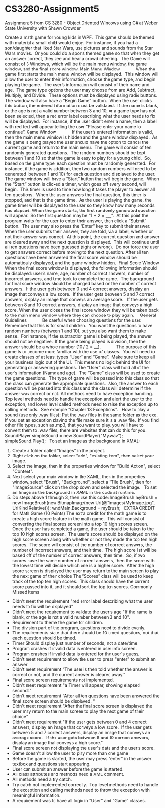 # CS3280-Assignment5
Assignment 5 from CS 3280 - Object Oriented Windows using C# at Weber State University with Shawn Crowder

Create a math game for young kids in WPF.  This game should be themed with material a small child would enjoy.  For instance, if you had a son/daughter that liked Star Wars, use pictures and sounds from the Star Wars movies.  Or you could do a sports themed game so that when they get an answer correct, they see and hear a crowd cheering.  The Game will consist of 3 Windows, which will be the main menu window, the game window, and the final score window.
Main Menu Window
            When the game first starts the main menu window will be displayed.  This window will allow the user to enter their information, choose the game type, and begin playing the game.  The user’s information will consist of their name and age.  The game type options the user may choose from are Add, Subtract, Multiply, and Divide.  These options must be displayed using radio buttons.  The window will also have a “Begin Game” button.  When the user clicks this button, the entered information must be validated.  If the name is blank, or the age is not a valid number between 3 and 10, or a game type has not been selected, then a red error label describing what the user needs to fix will be displayed.  For instance, if the user didn’t enter a name, then a label with red text will appear telling the user “Please enter your name to continue”.
Game Window
            If the user’s entered information is valid, then the main menu window is hidden and the game window displayed.  As the game is being played the user should have the option to cancel the current game and return to the main menu.  The game will consist of ten randomly generated questions.  The random numbers should be kept between 1 and 10 so that the game is easy to play for a young child.  So, based on the game type, each question must be randomly generated.  For instance, if the game is addition, then two random numbers will need to be generated (between 1 and 10) for each question and displayed to the user. 
The game window will have a “Start” button that will begin the game.  When the “Start” button is clicked a timer, which goes off every second, will begin.  This timer is used to time how long it takes the player to answer all ten questions.  When the user answers the final question, this timer is stopped, and that is the game time.  As the user is playing the game, the game timer will be displayed to the user so they know how many seconds has elapsed.
When the game starts, the first randomly generated question will appear.  So the first question may be “1 + 2 = ___”.  At this point the program waits for the user to enter their answer, then click a “Submit” button.  The user may also press the “Enter” key to submit their answer.  When the user submits their answer, they are told, via a label, whether or not their answer was correct.  At this point, the current question and answer are cleared away and the next question is displayed.  This will continue until all ten questions have been guessed (right or wrong).  Do not force the user to get answers correct before moving to the next question.
After all ten questions have been answered the final score window should be automatically displayed, and the game window hidden. 
Final Score Window
When the final score window is displayed, the following information should be displayed: user’s name, age, number of correct answers, number of incorrect answers, and time took to complete the game.  The background for final score window should be changed based on the number of correct answers.  If the user gets between 0 and 4 correct answers, display an image that conveys a low score.  If the user gets between 5 and 7 correct answers, display an image that conveys an average score.   If the user gets between 8 and 10 correct answers, display an image that conveys a high score.
When the user closes the final score window, they will be taken back to the main menu window where they can choose to play again.
 
 
General Guidelines
            Be careful when choosing questions for the user.  Remember that this is for small children.  You want the questions to have random numbers (between 1 and 10), but you also want them to make sense.  For instance, if the subtraction game is being played, the answer should not be negative.  If the game being played is division, then the answer should be a whole number (10 / 2 = __).
            The purpose of this game is to become more familiar with the use of classes.  You will need to create classes of at least types “User” and “Game”.  Make sure to keep all your business logic out of the UI.  This means no logic behind the UI for generating or answering questions.
The “User” class will hold all of the user’s information (Name and age).  The “Game” class will be used to create the game questions.  The type of game will be passed into this class so that the class can generate the appropriate questions.  Also, the answer to each question will be passed into this class and the class will determine if the answer was correct or not.
All methods need to have exception handling.  Top level methods need to handle the exception and alert the user to the exception, and lower level called methods need to raise the exception up to calling methods.  See example “Chapter 13 Exceptions”.
 
How to play a sound (use only .wav files):
Put the .wav files in the same folder as the exe.  If you get an exception playing the file make sure it is a .wav file.  If you find other file types, such as .mp3, that you want to play, you will have to convert them to .wav files, there are websites that can do this for you.
 
SoundPlayer simpleSound = new SoundPlayer("My.wav");
simpleSound.Play();
 
To set an Image as the background in XMAL:
1. Create a folder called "Images" in the project.
2. Right click on the folder, select "add", "existing item", then select your image.
3. Select the image, then in the properties window for "Build Action", select "Content".
4. Next select your main window in the XAML, then in the properties window, select "Brush", "Background", select a "Tile Brush”, then for "ImageSource" click on the drop down and selected the image.
 
To set an Image as the background in XAML in the code at runtime:
1. Do steps above 1 through 3, then use this code:
ImageBrush myBrush = new ImageBrush(new BitmapImage(new Uri(@"Images/MyImage.jpg", UriKind.Relative)));
wndMain.Background = myBrush;
 
EXTRA CREDIT for Math Game (10 Points)
The extra credit for the math game is to create a high score feature in the math game.  This will consist of converting the final scores screen into a top 10 high scores screen. 
Once the user has completed a game, the user should be taken to the top 10 high scores screen.  The user’s score should be displayed on the high score screen along with whether or not they made the top ten high scores.  The score will consist of the number of correct answers, the number of incorrect answers, and their time.  The high score list will be based off of the number of correct answers, then time.  So, if two scores have the same number of correct answers, then the score with the lowest time will decide which one is a higher score.  After the high score screen is displayed the user may return to the main screen to play the next game of their choice
The “Scores” class will be used to keep track of the top ten high scores.  This class should have the current score passed into it, and it should sort the top ten scores.
Commonly Missed Items
- Didn't meet the requirement "red error label describing what the user needs to fix will be displayed"
- Didn't meet the requirement to validate the user's age "If the name is blank, or the age is not a valid number between 3 and 10".
- Requirement to theme the game for children.
- The division part of the program, questions need to divide evenly.
- The requirements state that there should be 10 timed questions, not that each question should be timed.
- Timer Should display just number of seconds, not a date/time.
- Program crashes if invalid data is entered in user info screen.
- Program crashes if invalid data is entered for the user's guess.
- Didn’t meet requirement to allow the user to press "enter" to submit an answer
- Didn’t meet requirement “The user is then told whether the answer is correct or not, and the current answer is cleared away.”
- Final score screen requirements not implemented.
- Didn't meet requirement "a Timer will appear, showing elapsed seconds"
- Didn’t meet requirement “After all ten questions have been answered the final score screen should be displayed. “
- Didn't meet requirement "After the final score screen is displayed the user may return to the main screen to play the next game of their choice"
- Didn't meet requirement "If the user gets between 0 and 4 correct answers, display an image that conveys a low score.  If the user gets between 5 and 7 correct answers, display an image that conveys an average score.   If the user gets between 8 and 10 correct answers, display an image that conveys a high score."
- Final score screen not displaying the user's data and the user's score.
- Game doesn't allow the user to play more than one game
- Before the game is started, the user may press "enter" in the answer textbox and questions start appearing.
- User can submit an answer before the game is started.
- All class attributes and methods need a XML comment.
- All methods need a try catch.
- Try catch not implemented correctly.  Top level methods need to handle the exception and calling methods need to throw the exception with meaningful information.
- A requirement was to have all logic in “User” and “Game” classes.
